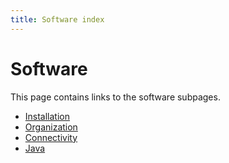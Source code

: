 ```yaml
---
title: Software index
---
```

# Software

This page contains links to the software subpages.

- [Installation](installation)
- [Organization](organization)
- [Connectivity](connectivity)
- [Java](java)
